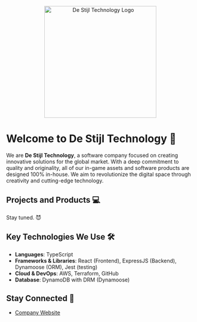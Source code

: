 <p align="center">
  <picture>
    <source media="(prefers-color-scheme: dark)" srcset="https://destijltech.com/assets/img/logo-light.png">
    <source media="(prefers-color-scheme: light)" srcset="https://destijltech.com/assets/img/logo-dark.png">
    <img alt="De Stijl Technology Logo" src="https://destijltech.com/assets/img/logo-dark.png" width="300">
  </picture>
</p>

# Welcome to De Stijl Technology 🚀

We are **De Stijl Technology**, a software company focused on creating innovative solutions for the global market. With a deep commitment to quality and originality, all of our in-game assets and software products are designed 100% in-house. We aim to revolutionize the digital space through creativity and cutting-edge technology.

## Projects and Products 💻

Stay tuned. 😈

## Key Technologies We Use 🛠️

- **Languages**: TypeScript
- **Frameworks & Libraries**: React (Frontend), ExpressJS (Backend), Dynamoose (ORM), Jest (testing)
- **Cloud & DevOps**: AWS, Terraform, GitHub
- **Database**: DynamoDB with DRM (Dynamoose)

## Stay Connected 💬

- [Company Website](https://www.destijltech.com)
<!-- - Twitter: [@DeStijlTech](https://twitter.com/DeStijlTech)
- LinkedIn: [De Stijl Technology](https://www.linkedin.com/company/destijltechnology) -->
